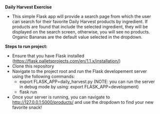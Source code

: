<b>Daily Harvest Exercise</b>
  - This simple Flask app will provide a search page from which the user can search for their favorite Daily Harvest products by ingredient. If products are found that include the selected ingredient, they will be displayed on the search screen, otherwise, you will see no products. Organic Bananas are the default value selected in the dropdown.
  
<b>Steps to run project:</b>
  * Ensure that you have Flask installed (https://flask.palletsprojects.com/en/1.1.x/installation/)
  * Clone this repository
  * Navigate to the project root and run the Flask developement server using the following commands:
    * export FLASK_APP=daily_harvest.py (NOTE: you can run the server in debug mode by using: export FLASK_APP=development)
    * flask run
  * Once your server is running, you can navigate to http://127.0.0.1:5000/products/ and use the dropdown to find your new favorite snack!
